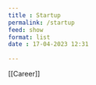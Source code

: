 ```yaml
---
title : Startup
permalink: /startup
feed: show
format: list
date : 17-04-2023 12:31
 
---
```


[[Career]]

